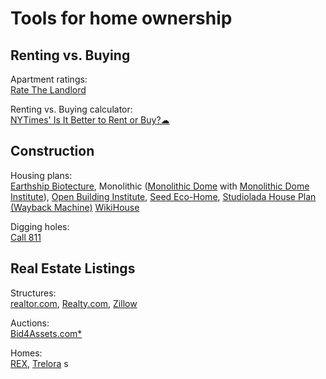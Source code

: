
# Tools for home ownership

## Renting vs. Buying

Apartment ratings:  
[Rate The Landlord](https://ratethelandlord.org/)

Renting vs. Buying calculator:  
[NYTimes' Is It Better to Rent or Buy?☁](https://www.nytimes.com/interactive/2014/upshot/buy-rent-calculator.html)

## Construction

Housing plans:  
[Earthship Biotecture](https://earthshipbiotecture.com/),
Monolithic ([Monolithic Dome](https://www.monolithic.com/) with [Monolithic Dome Institute](https://monolithicdome.com/)),
[Open Building Institute](https://www.openbuildinginstitute.org/),
[Seed Eco-Home](https://www.opensourceecology.org/extreme-build-of-the-seed-eco-home/),
[Studiolada House Plan (Wayback Machine)](https://web.archive.org/web/20170918182346/http://www.studiolada.fr/docs/telechargement/maison/dossier-synthese.pdf)
[WikiHouse](https://www.wikihouse.cc/)

Digging holes:  
[Call 811](https://call811.com/)

## Real Estate Listings

Structures:  
[realtor.com](https://www.realtor.com/),
[Realty.com](https://www.realty.com/),
[Zillow](https://www.zillow.com/)

Auctions:  
[Bid4Assets.com*](https://www.bid4assets.com/)

Homes:  
[REX](https://www.rexhomes.com/),
[Trelora](https://www.trelora.com/)
s